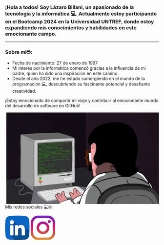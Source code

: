 <h3>¡Hola a todos! Soy Lázaro Billani, un apasionado de la tecnología y la informática 💻. Actualmente estoy participando en el Bootcamp 2024 en la Universidad UNTREF, donde estoy expandiendo mis conocimientos y habilidades en este emocionante campo.</h3>
<hr>

<h3>Sobre mi🤓:</h3>
<ul>
  <li>
    Fecha de nacimiento: 27 de enero de 1997
  </li>
  <li>
    Mi interés por la informática comenzó gracias a la influencia de mi padre, quien ha sido una inspiración en este camino.
  </li>
  <li>
    Desde el año 2022, me he estado sumergiendo en el mundo de la programación 💻, descubriendo su fascinante potencial y desafiante creatividad.
  </li>
</ul>
¡Estoy emocionado de compartir mi viaje y contribuir al emocionante mundo del desarrollo de software en GitHub!





<img align='right' src='/img/coderman.gif'
width='500' height="300"/>



Mis redes sociales 💻🌐:


  <a href="https://www.linkedin.com/in/lazaro-billani/">
  <img width="80" heigth="80" src="/img/linkedin.png"></a>
 <a href="https://www.instagram.com/lazarobillani/">
  <img width="80" heigth="80" src="/img/instagram.png"></a>

  





 

  

 


  























